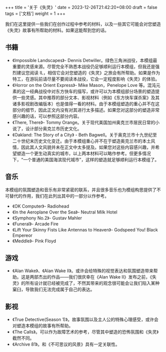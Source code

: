 +++
title = '关于《失灵》'
date = 2023-12-26T21:42:20+08:00
draft = false
tags = ['文档']
weight = 1
+++

我们在这里提供一些我们在创作过程中参考的材料，以及一些其它可能会对您塑造《失灵》故事有所帮助的材料。如果这能帮到您的话。
<!--more-->

## 书籍
- 《Impossible Landscapes》- Dennis Detwiller。绿色三角洲战役，本模组最重要的灵感来源。尽管完全不熟悉本战役仍足够顺利运行本模组，但我还是强烈建议您阅读 IL，相信它会对您塑造的《失灵》之旅会有所帮助。如果是作为特工，在游玩前请尽量不要阅读本战役，它会一定程度影响《失灵》的体验。
- 《Horror on the Orient Express》- Mike Mason，Penelope Love 等。混沌元素的这一经典战役中对东方快车的描写，或许可以为本模组部分场景的塑造提供一些灵感。其中推荐的部分文本、影视材料（例如《东方快车谋杀案》及其诸多影视剧改编版本）也是值得一看的材料。由于本模组塑造的重心并不在这部分的细节，因此正文内没有对其进行太多描述。如果您对这部分的塑造非常感兴趣的话，可以参照这部分内容。
- 《There, There》-  Tommy Orange。关于现代美国加州奥克兰市居民日常的小说了，设计部分奥克兰市历史文化。
- 《Oakland: The Story of a City》 - Beth Bagwell。关于奥克兰市十九世纪至二十世纪末历史文化变迁。由于本模组重心并不在于塑造奥克兰市的本土风情，因此其人文风貌并未在正文中太多提及。如果您对这些内容感兴趣，并希望塑造一个更生动真实的城市，以上两本材料可以略作参考。但更多情况下，“一个普通的美国海滨现代城市”，这样的塑造就足够顺利运行本模组了。

## 音乐
本模组的氛围塑造和音乐有非常紧密的联系，并且很多音乐也为模组构思提供了不可替代的作用，我们在此列出其中的一部分以作参考。

- 《OK Computer》- Radiohead
- 《In the Aeroplane Over the Sea》- Neutral Milk Hotel
- 《Symphony No.2》- Gustav Mahler
- 《Funeral》- Arcade Fire
- 《Lift Your Skinny Fists Like Antennas to Heaven》- Godspeed You! Black Empereor
- 《Meddle》- Pink Floyd

## 游戏
- 《Alan Wake》、《Alan Wake II》。或许会给特殊的视觉表达和氛围塑造带来帮助。这是两部杰出的作品——我们很庆幸在《Alan Wake II》发布之前，《失灵》的所有设计就已经被完成了，不然其带来的观念很可能会让我们陷入某种窠臼，导致我们无法完成属于自己的表达。

## 影视
- 《True Detective(Season 1)》。故事氛围以及主人公的特殊心理感受，或许会对塑造本模组的故事有所帮助。
- 《The Calls》。可以作为故障艺术的参考，尽管其中塑造的恐怖氛围和《失灵》截然不同。
- 《Archive 81》。和《不可思议的风景》具有一定关联性。
